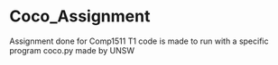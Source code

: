 # Coco_Assignment
Assignment done for Comp1511 T1
code is made to run with a specific program coco.py made by UNSW
